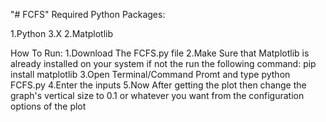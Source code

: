 "# FCFS" 
Required Python Packages:

1.Python 3.X
2.Matplotlib

How To Run:
	1.Download The FCFS.py file 
	2.Make Sure that Matplotlib is already installed on your system if not the run the following command:
		pip install matplotlib
	3.Open Terminal/Command Promt and type python FCFS.py 
	4.Enter the inputs 
	5.Now After getting the plot then change the graph's vertical size to 0.1 or whatever you want from the configuration options of the plot 
	
